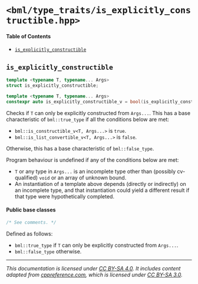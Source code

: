 # `<bml/type_traits/is_explicitly_constructible.hpp>`
#### Table of Contents
- [`is_explicitly_constructible`](#is_explicitly_constructible)

## `is_explicitly_constructible`
```c++
template <typename T, typename... Args>
struct is_explicitly_constructible;

template <typename T, typename... Args>
constexpr auto is_explicitly_constructible_v = bool(is_explicitly_constructible<T, Args...>::value);
```
Checks if `T` can only be explicitly constructed from `Args...`. This has a base characteristic of
`bml::true_type` if all the conditions below are met:

- `bml::is_constructible_v<T, Args...>` is `true`.
- `bml::is_list_convertible_v<T, Args...>` is `false`.

Otherwise, this has a base characteristic of `bml::false_type`.

Program behaviour is undefined if any of the conditions below are met:

- `T` or any type in `Args...` is an incomplete type other than (possibly cv-qualified) `void` or an
  array of unknown bound.
- An instantiation of a template above depends (directly or indirectly) on an incomplete type, and
  that instantiation could yield a different result if that type were hypothetically completed.

#### Public base classes
```c++
/* See comments. */
```
Defined as follows:

- `bml::true_type` if `T` can only be explicitly constructed from `Args...`.
- `bml::false_type` otherwise.

---
*This documentation is licensed under [CC BY-SA 4.0][1]. It includes content adapted from
[cppreference.com][2], which is licensed under [CC BY-SA 3.0][3].*

[1]: https://creativecommons.org/licenses/by-sa/4.0
[2]: https://en.cppreference.com
[3]: https://creativecommons.org/licenses/by-sa/3.0

